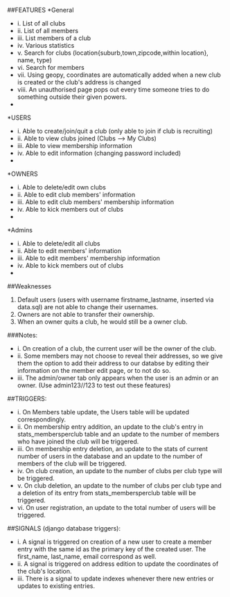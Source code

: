 ##FEATURES
*General
* i. List of all clubs
* ii. List of all members
* iii. List members of a club
* iv. Various statistics 
* v. Search for clubs (location{suburb,town,zipcode,within location}, name, type)
* vi. Search for members
* vii. Using geopy, coordinates are automatically added when a new club is created or the club's address is changed
* viii. An unauthorised page pops out every time someone tries to do something outside their given powers.
* 
*USERS
* i. Able to create/join/quit a club (only able to join if club is recruiting)
* ii. Able to view clubs joined (Clubs --> My Clubs)
* iii. Able to view membership information
* iv. Able to edit information (changing password included)
* 
*OWNERS
* i. Able to delete/edit own clubs
* ii. Able to edit club members' information
* iii. Able to edit club members' membership information
* iv. Able to kick members out of clubs
*
*Admins
* i. Able to delete/edit all clubs
* ii. Able to edit members' information
* iii. Able to edit members' membership information
* iv. Able to kick members out of clubs
*

##Weaknesses
1. Default users (users with username firstname_lastname, inserted via data.sql) are not able to change their usernames.
2. Owners are not able to transfer their ownership.
3. When an owner quits a club, he would still be a owner club.

###Notes:
* i. On creation of a club, the current user will be the owner of the club.
* ii. Some members may not choose to reveal their addresses, so we give them the option to add their address to our databse by editing their information on the member edit page, or to not do so.
* iii. The admin/owner tab only appears when the user is an admin or an owner. (Use admin123//123 to test out these features)

##TRIGGERS:
* i. On Members table update, the Users table will be updated correspondingly.
* ii. On membership entry addition, an update to the club's entry in stats_membersperclub table and an update to the number of members who have joined the club will be triggered.
* iii. On membership entry deletion, an update to the stats of current number of users in the database and an update to the number of members of the club will be triggered.
* iv. On club creation, an update to the number of clubs per club type will be triggered.
* v. On club deletion, an update to the number of clubs per club type and a deletion of its entry from stats_membersperclub table will be triggered.
* vi. On user registration, an update to the total number of users will be triggered.

##SIGNALS (django database triggers):
* i. A signal is triggered on creation of a new user to create a member entry with the same id as the primary key of the created user. The first_name, last_name, email correspond as well.
* ii. A signal is triggered on address edition to update the coordinates of the club's location.
* iii. There is a signal to update indexes whenever there new entries or updates to existing entries.

